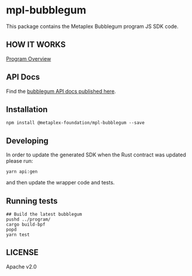 # mpl-bubblegum

This package contains the Metaplex Bubblegum program JS SDK code.

## HOW IT WORKS
[Program Overview](../../programs/bubblegum/README.md#overview)

## API Docs

Find the [bubblegum API docs published here](https://metaplex-foundation.github.io/metaplex-program-library/docs/bubblegum/index.html).

## Installation

```shell
npm install @metaplex-foundation/mpl-bubblegum --save
```

## Developing

In order to update the generated SDK when the Rust contract was updated please run:
```
yarn api:gen
```
and then update the wrapper code and tests.

## Running tests

```shell
## Build the latest bubblegum
pushd ../program/
cargo build-bpf
popd
yarn test
```

## LICENSE

Apache v2.0
